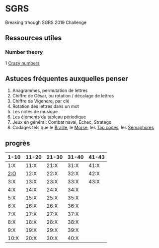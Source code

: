 # SGRS
Breaking trhough SGRS 2019 Challenge

## Ressources utiles

### Number theory

1 [Crazy numbers](https://www.crazy-numbers.com/)


## Astuces fréquentes auxquelles penser

1. Anagrammes, permutation de lettres
2. Chiffre de César, ou rotation / décalage de lettres
3. Chiffre de Vigenere, par clé
4. Rotation des lettres dans un mot
5. Les notes de musique
6. Les éléments du tableau périodique
7. Jeux en général: Combat naval, Echec, Stratego
8. Codages tels que le [Braille](https://fr.wikipedia.org/wiki/Braille), le [Morse](https://fr.wikipedia.org/wiki/Code_Morse_international), les [Tap codes](https://fr.wikipedia.org/wiki/Tap_code), les [Sémaphores](https://fr.wikipedia.org/wiki/Alphabet_s%C3%A9maphore)


## progrès

| 1-10 | 11-20 | 21-30 | 31-40 | 41-43 |
|  --- | --- | ---   | ---   | ---   |
| 1:X | 11:X | 21:X | 31:X | 41:X |
| [2:O](wiki/P02.md) | 12:X | 22:X | 32:X | 42:X |
| 3:X | 13:X | 23:X | 33:X | 43:X |
| 4:X | 14:X | 24:X | 34:X | 
| 5:X | 15:X | 25:X | 35:X | 
| 6:X | 16:X | 26:X | 36:X | 
| 7:X | 17:X | 27:X | 37:X | 
| 8:X | 18:X | 28:X | 38:X | 
| 9:X | 19:X | 29:X | 39:X | 
| 10:X | 20:X | 30:X | 40:X | 

